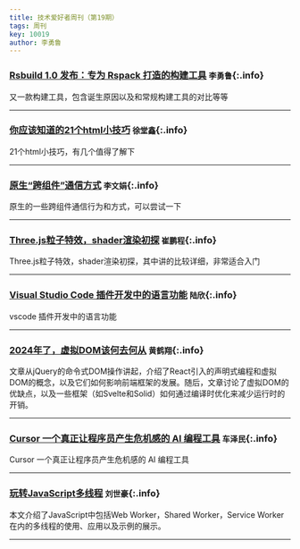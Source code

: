 ```yaml
---
title: 技术爱好者周刊（第19期）
tags: 周刊
key: 10019
author: 李勇鲁
---
```


### [Rsbuild 1.0 发布：专为 Rspack 打造的构建工具](https://juejin.cn/post/7412546558845747251?share_token=70653f7d-57d9-4735-80d0-d378228cca5b)   `李勇鲁`{:.info}

又一款构建工具，包含诞生原因以及和常规构建工具的对比等等

---

### [你应该知道的21个html小技巧](https://segmentfault.com/a/1190000044785287?utm_source=sf-similar-article)   `徐堂鑫`{:.info}

21个html小技巧，有几个值得了解下

---

### [原生“跨组件”通信方式](https://juejin.cn/post/7300551340567756851)   `李文娟`{:.info}

原生的一些跨组件通信行为和方式，可以尝试一下

---

### [Three.js粒子特效，shader渲染初探](https://juejin.cn/post/6844903615438553096?searchId=202409131215297815AB4608F91A854880)   `崔鹏程`{:.info}

Three.js粒子特效，shader渲染初探，其中讲的比较详细，非常适合入门

---

### [Visual Studio Code 插件开发中的语言功能](https://mp.weixin.qq.com/s/dvTFEYPaY4xA-l4ZLo0M7Q)   `陆欣`{:.info}

vscode 插件开发中的语言功能

---

### [2024年了，虚拟DOM该何去何从](https://juejin.cn/post/7306018455462150179)   `黄鹤翔`{:.info}

文章从jQuery的命令式DOM操作讲起，介绍了React引入的声明式编程和虚拟DOM的概念，以及它们如何影响前端框架的发展。随后，文章讨论了虚拟DOM的优缺点，以及一些框架（如Svelte和Solid）如何通过编译时优化来减少运行时的开销。

---

### [Cursor 一个真正让程序员产生危机感的 AI 编程工具](https://juejin.cn/post/7403163989633237028?searchId=20240913141003877E7622CAF32692359F)   `车泽民`{:.info}

Cursor 一个真正让程序员产生危机感的 AI 编程工具

---

### [玩转JavaScript多线程](https://juejin.cn/post/7395127766186852392)   `刘世豪`{:.info}

本文介绍了JavaScript中包括Web Worker，Shared Worker，Service Worker在内的多线程的使用、应用以及示例的展示。

---

